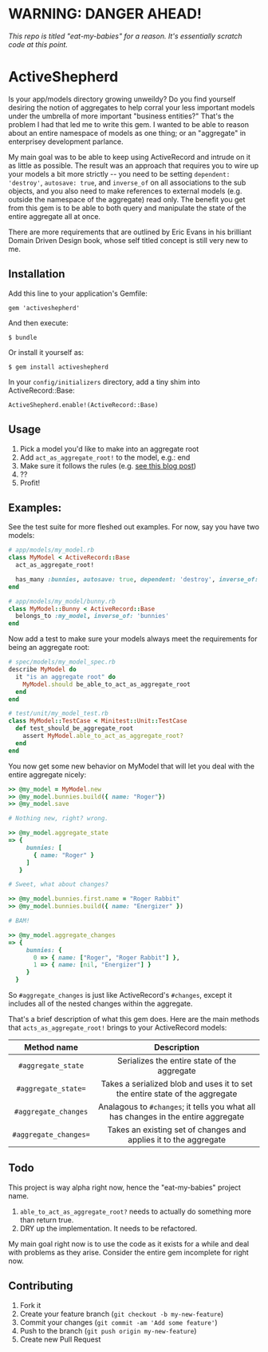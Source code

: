 # WARNING: DANGER AHEAD!

*This repo is titled "eat-my-babies" for a reason. It's essentially scratch code at this point.*

# ActiveShepherd

Is your app/models directory growing unweildy? Do you find yourself desiring the notion of aggregates to help corral your less important models under the umbrella of more important "business entities?" That's the problem I had that led me to write this gem. I wanted to be able to reason about an entire namespace of models as one thing; or an "aggregate" in enterprisey development parlance.

My main goal was to be able to keep using ActiveRecord and intrude on it as little as possible. The result was an approach that requires you to wire up your models a bit more strictly -- you need to be setting `dependent: 'destroy'`, `autosave: true`, and `inverse_of` on all associations to the sub objects, and you also need to make references to external models (e.g. outside the namespace of the aggregate) read only. The benefit you get from this gem is to be able to both query and manipulate the state of the entire aggregate all at once.

There are more requirements that are outlined by Eric Evans in his brilliant Domain Driven Design book, whose self titled concept is still very new to me.

## Installation

Add this line to your application's Gemfile:

    gem 'activeshepherd'

And then execute:

    $ bundle

Or install it yourself as:

    $ gem install activeshepherd

In your `config/initializers` directory, add a tiny shim into ActiveRecord::Base:

    ActiveShepherd.enable!(ActiveRecord::Base)

## Usage

1. Pick a model you'd like to make into an aggregate root
2. Add `act_as_aggregate_root!` to the model, e.g.:
     end
3. Make sure it follows the rules (e.g. [see this blog post](http://lostechies.com/jimmybogard/2008/05/21/entities-value-objects-aggregates-and-roots/))
4. ??
5. Profit!

## Examples:

See the test suite for more fleshed out examples. For now, say you have two models:

```ruby
# app/models/my_model.rb
class MyModel < ActiveRecord::Base
  act_as_aggregate_root!

  has_many :bunnies, autosave: true, dependent: 'destroy', inverse_of: 'my_model'
end

# app/models/my_model/bunny.rb
class MyModel::Bunny < ActiveRecord::Base
  belongs_to :my_model, inverse_of: 'bunnies'
end
```
<!-- ` -->

Now add a test to make sure your models always meet the requirements for being an aggregate root:

```ruby
# spec/models/my_model_spec.rb
describe MyModel do
  it "is an aggregate root" do
    MyModel.should be_able_to_act_as_aggregate_root
  end
end

# test/unit/my_model_test.rb
class MyModel::TestCase < Minitest::Unit::TestCase
  def test_should_be_aggregate_root
    assert MyModel.able_to_act_as_aggregate_root?
  end
end
```
<!-- ` -->

You now get some new behavior on MyModel that will let you deal with the entire aggregate nicely:

```ruby
>> @my_model = MyModel.new
>> @my_model.bunnies.build({ name: "Roger"})
>> @my_model.save

# Nothing new, right? wrong.

>> @my_model.aggregate_state
=> {
     bunnies: [
       { name: "Roger" }
     ]
   }

# Sweet, what about changes?

>> @my_model.bunnies.first.name = "Roger Rabbit"
>> @my_model.bunnies.build({ name: "Energizer" })

# BAM!

>> @my_model.aggregate_changes
=> {
     bunnies: {
       0 => { name: ["Roger", "Roger Rabbit"] },
       1 => { name: [nil, "Energizer"] }
     }
  }
```
<!-- ` -->

So `#aggregate_changes` is just like ActiveRecord's `#changes`, except it includes all of the nested changes within the aggregate.

That's a brief description of what this gem does. Here are the main methods that `acts_as_aggregate_root!` brings to your ActiveRecord models:

| Method name           | Description                                                                        |
|:---------------------:|:----------------------------------------------------------------------------------:|
| `#aggregate_state`    | Serializes the entire state of the aggregate                                       |
| `#aggregate_state=`   | Takes a serialized blob and uses it to set the entire state of the aggregate       |
| `#aggregate_changes`  | Analagous to `#changes`; it tells you what all has changes in the entire aggregate |
| `#aggregate_changes=` | Takes an existing set of changes and applies it to the aggregate                   |

## Todo

This project is way alpha right now, hence the "eat-my-babies" project name.

1. `able_to_act_as_aggregate_root?` needs to actually do something more than return true.
2. DRY up the implementation. It needs to be refactored.

My main goal right now is to use the code as it exists for a while and deal with problems as they arise. Consider the entire gem incomplete for right now.

## Contributing

1. Fork it
2. Create your feature branch (`git checkout -b my-new-feature`)
3. Commit your changes (`git commit -am 'Add some feature'`)
4. Push to the branch (`git push origin my-new-feature`)
5. Create new Pull Request

